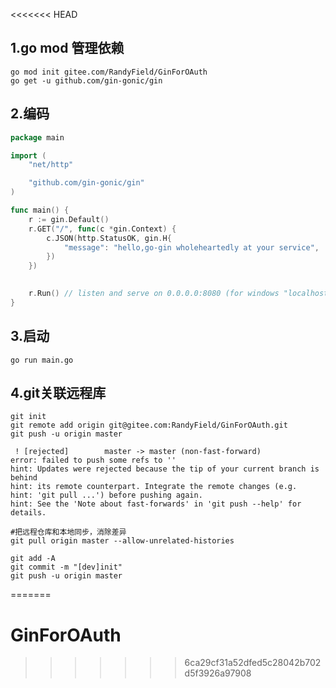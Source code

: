 <<<<<<< HEAD
## 1.go mod 管理依赖

```shell
go mod init gitee.com/RandyField/GinForOAuth
go get -u github.com/gin-gonic/gin
```

## 2.编码

```go
package main

import (
	"net/http"

	"github.com/gin-gonic/gin"	
)

func main() {
	r := gin.Default()
	r.GET("/", func(c *gin.Context) {
		c.JSON(http.StatusOK, gin.H{
			"message": "hello,go-gin wholeheartedly at your service",
		})
	})

	
	r.Run() // listen and serve on 0.0.0.0:8080 (for windows "localhost:8080")
}
```

## 3.启动

```shell
go run main.go
```

## 4.git关联远程库

```shell
git init
git remote add origin git@gitee.com:RandyField/GinForOAuth.git
git push -u origin master

 ! [rejected]        master -> master (non-fast-forward)
error: failed to push some refs to ''
hint: Updates were rejected because the tip of your current branch is behind
hint: its remote counterpart. Integrate the remote changes (e.g.
hint: 'git pull ...') before pushing again.
hint: See the 'Note about fast-forwards' in 'git push --help' for details.

#把远程仓库和本地同步，消除差异
git pull origin master --allow-unrelated-histories 

git add -A
git commit -m "[dev]init"
git push -u origin master
```



=======
# GinForOAuth
>>>>>>> 6ca29cf31a52dfed5c28042b702d5f3926a97908
